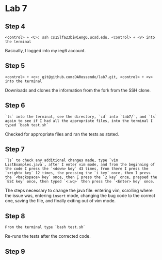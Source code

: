 # Lab 7
## Step 4 

```
<control> + <C>: ssh cs15lfa23bi@ieng6.ucsd.edu, <control> + <v> into the terminal 
```
Basically, I logged into my ieg6 account.

## Step 5

```
<control> + <c>: git@github.com:DARossendo/lab7.git, <control> + <v> into the terminal
```
Downloads and clones the information from the fork from the SSH clone.

## Step 6

```
`ls` into the terminal, see the directory, `cd` into `lab7/`, and `ls` again to see if I had all the appropriate files, into the terminal I typed `bash test.sh`
```
Checked for appropriate files and ran the tests as stated.

## Step 7

```
`ls` to check any additional changes made, type `vim ListExamples.java`, after I enter vim mode, and from the beginning of the code I press the `<down> key` 43 times, from there I press the `<right> key` 12 times, the pressing the `i key` once, then I press the `<backspace> key` once, then I press the `2 key` once, pressed the `ESC key` once, then typed `<:wq>` then press the `<Enter> key` once.  
```
The steps necessary to change the java file: entering vim, scrolling where the issue was, entering `insert` mode, changing the bug code to the correct one, saving the file, and finally exiting out of vim mode.

## Step 8

```
From the terminal type `bash test.sh`
```
Re-runs the tests after the corrected code.

## Step 9

```

```
